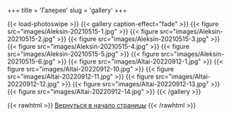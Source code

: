 +++
title = 'Галерея'
slug = 'gallery'
+++

{{< load-photoswipe >}}
{{< gallery caption-effect="fade" >}}
{{< figure src="images/Aleksin-20210515-1.jpg" >}}
{{< figure src="images/Aleksin-20210515-2.jpg"  >}}
{{< figure src="images/Aleksin-20210515-3.jpg" >}}
{{< figure src="images/Aleksin-20210515-4.jpg" >}}
{{< figure src="images/Aleksin-20210515-5.jpg" >}}
{{< figure src="images/Aleksin-20210515-6.jpg" >}}
{{< figure src="images/Altai-20220912-1.jpg" >}}
{{< figure src="images/Altai-20220912-10.jpg" >}}
{{< figure src="images/Altai-20220912-11.jpg" >}}
{{< figure src="images/Altai-20220912-12.jpg" >}}
{{< figure src="images/Altai-20220912-13.jpg" >}}
{{< figure src="images/Altai-20220912-14.jpg" >}}
{{< /gallery >}}



{{< rawhtml >}}
<a href="#">Вернуться в начало страницы</a>
{{< /rawhtml >}}
